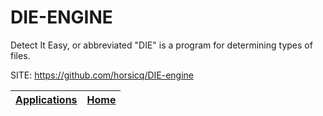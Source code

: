 # DIE-ENGINE

 Detect It Easy, or abbreviated "DIE" is a program for
 determining types of files.
 
 SITE: https://github.com/horsicq/DIE-engine

 | [Applications](https://portable-linux-apps.github.io/apps.html) | [Home](https://portable-linux-apps.github.io)
 | --- | --- |
